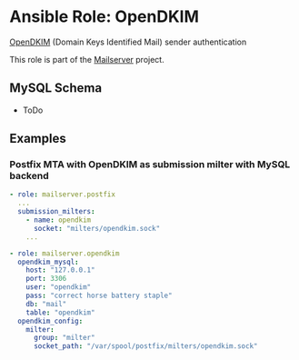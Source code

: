 Ansible Role: OpenDKIM
======================

[OpenDKIM](http://www.opendkim.org/) (Domain Keys Identified Mail) sender authentication

This role is part of the [Mailserver](https://github.com/mailserver) project.

MySQL Schema
------------

- ToDo

Examples
--------

### Postfix MTA with OpenDKIM as submission milter with MySQL backend

```yaml
- role: mailserver.postfix
  ...
  submission_milters:
    - name: opendkim
      socket: "milters/opendkim.sock"
    ...

- role: mailserver.opendkim
  opendkim_mysql:
    host: "127.0.0.1"
    port: 3306
    user: "opendkim"
    pass: "correct horse battery staple"
    db: "mail"
    table: "opendkim"
  opendkim_config:
    milter:
      group: "milter"
      socket_path: "/var/spool/postfix/milters/opendkim.sock"
```

